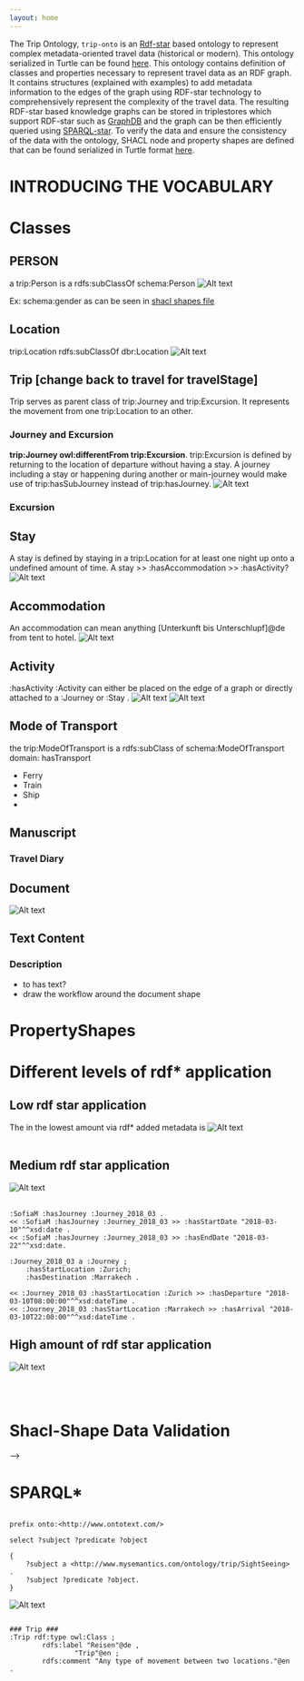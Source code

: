 ```yaml
---
layout: home
---
```


 The Trip Ontology, `trip-onto` is an [Rdf-star](https://www.w3.org/2022/08/rdf-star-wg-charter/) based ontology to represent complex metadata-oriented travel data (historical or modern).  This ontology serialized in Turtle can be found [here](../tripOntology.ttl). This ontology contains definition of classes and properties necessary to represent travel data as an RDF graph. It contains structures (explained with examples) to add metadata information to the edges of the graph using RDF-star technology to comprehensively represent the complexity of the travel data. The resulting RDF-star based knowledge graphs can be stored in triplestores which support RDF-star such as [GraphDB](https://graphdb.ontotext.com/) and the graph can be then efficiently queried using [SPARQL-star](https://w3c.github.io/rdf-star/cg-spec/editors_draft.html). To verify the data and ensure the consistency of the data with the ontology, SHACL node and property shapes are defined that can be found serialized in Turtle format [here](../tripOntology_shacl.ttl).



# INTRODUCING THE VOCABULARY
# Classes

## **PERSON**
a trip:Person is a rdfs:subClassOf schema:Person
![Alt text](ontology_graphs/onto.png)

Ex: schema:gender as can be seen in [shacl shapes file](../tripOntology_shacl.ttl)



<!-- | Class | characteristics | trip-Predicates|
|----------|----------|----------|
| trip:Person      | schema:name             | trip:hasJourney   |
| rdfs:subClassOf schema:person   | schema:givenName        | trip:participatedIn   |
|                                 | schema:gender           | add: trip:hasDisability   |
|                                 | schema:birthDate        |     |
|                                 | schema:birthPlace       |     | -->


## Location
trip:Location rdfs:subClassOf dbr:Location
![Alt text](ontology_graphs/onto5.png)


## Trip [change back to travel for travelStage]
Trip serves as parent class of trip:Journey and trip:Excursion. It represents the movement from one trip:Location to an other.

### Journey and Excursion
**trip:Journey owl:differentFrom trip:Excursion**. trip:Excursion is defined by returning to the location of departure without having a stay. A journey including a stay or happening during another or main-journey would make use of trip:hasSubJourney instead of trip:hasJourney.
![Alt text](ontology_graphs/onto4.png)

### Excursion

## Stay
A stay is defined by staying in a trip:Location for at least one night up onto a undefined amount of time. A stay >> :hasAccommodation >> :hasActivity?
![Alt text](ontology_graphs/onto8.png)
## Accommodation
An accommodation can mean anything [Unterkunft bis Unterschlupf]@de from tent to hotel.
![Alt text](ontology_graphs/onto9.png)

## Activity
:hasActivity :Activity can either be placed on the edge of a graph or directly attached to a :Journey or :Stay .
![Alt text](ontology_graphs/onto6.png)
![Alt text](ontology_graphs/onto7.png)
<!-- * :Sight-Seeing
* :Entertainment
* :Visit
* :Dining -->

## Mode of Transport
the trip:ModeOfTransport is a rdfs:subClass of schema:ModeOfTransport
domain: hasTransport  
* Ferry
* Train
* Ship
*

## Manuscript
### Travel Diary

## Document
![Alt text](ontology_graphs/onto10.png)

## Text Content
### Description

* to has text?
* draw the workflow around the document shape

# PropertyShapes

<!--  -->

# Different levels of rdf* application

## Low rdf star application
The in the lowest amount via rdf* added metadata is
![Alt text](other/rdf_LEVELS_v4_2310302.png)
</br>
</br>

## Medium rdf star application
![Alt text](other/rdf_LEVELS_v4_2310303.png)
</br>
</br>

````
:SofiaM :hasJourney :Journey_2018_03 .
<< :SofiaM :hasJourney :Journey_2018_03 >> :hasStartDate "2018-03-10"^^xsd:date .
<< :SofiaM :hasJourney :Journey_2018_03 >> :hasEndDate "2018-03-22"^^xsd:date.

:Journey_2018_03 a :Journey ;
    :hasStartLocation :Zurich;
    :hasDestination :Marrakech .

<< :Journey_2018_03 :hasStartLocation :Zurich >> :hasDeparture "2018-03-10T08:00:00"^^xsd:dateTime .
<< :Journey_2018_03 :hasStartLocation :Marrakech >> :hasArrival "2018-03-10T22:00:00"^^xsd:dateTime .

````


## High amount of rdf star application
![Alt text](other/rdf_LEVELS_v4_2310304.png)


</br>
</br>

# Shacl-Shape Data Validation



<style>
.elements {
  margin-top: 50px; /* Adds 20 pixels of margin at the bottom of all elements with class 'elements' */
}
</style>

<!-- <div class=elements style="width: 100%; height: 25vw; overflow: auto; position: relative;"> -->

  <!-- Content that exceeds the dimensions of the div will be scrollable -->

 <!-- <img src="rdf_LEVELS_v4_2310304.png" alt="Description of the image" style="width: 100% ; height: 100%; object-fit: contain;">
  <img src="rdf_LEVELS_v4_2310304.png" alt="Description of the image" style="width: 100% ; height: 100%; object-fit: contain;"> -->
<!--
<div class="elements" style="width: 100%; height: 50vw; overflow: auto; position: relative;">
  <!-- Content that exceeds the dimensions of the div will be scrollable -->
  <!-- <img src="rdf_LEVELS_v4_2310304.png" alt="Description of the image" style="width: 100%; height: auto; object-fit: contain;">
  <img src="rdf_LEVELS_v4_2310304.png" alt="Description of the image" style="width: 100%; height: auto; object-fit: contain;">
</div> --> -->


<!-- </div> -->

<!-- This is a comment in Markdown. It won't be visible in the rendered output. -->

<!-- # ENLARGENING

<style>
.scrollable-div {
  width: 300px;
  height: 200px;
  overflow: auto; /* Enable scrollbars if content overflows the specified dimensions */
}

.enlargening-lens {
  overflow: hidden;
  width: 100%; /* Set width to 100% to fill the scrollable div */
  height: 100%; /* Set height to 100% to fill the scrollable div */
}

.enlargening-lens img {
  object-fit: cover;
  transition: transform 0.3s ease;
}

.enlargening-lens:hover img {
  transform: scale(1.5);
}


</style>
<div class="enlargening-lens">
<img src="rdf_LEVELS_v4_2310304.png" alt="Description of the image">
</div> -->


# SPARQL*

```

prefix onto:<http://www.ontotext.com/>

select ?subject ?predicate ?object

{
    ?subject a <http://www.mysemantics.com/ontology/trip/SightSeeing> .
    ?subject ?predicate ?object.
}

```
![Alt text](<Bildschirmfoto 2023-11-03 um 11.32.34.png>)



```

### Trip ###
:Trip rdf:type owl:Class ;
        rdfs:label "Reisen"@de ,
                "Trip"@en ;
        rdfs:comment "Any type of movement between two locations."@en .

```

